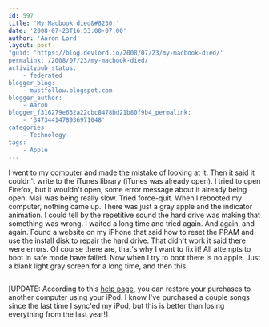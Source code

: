 ```yaml
---
id: 597
title: 'My Macbook died&#8230;'
date: '2008-07-23T16:53:00-07:00'
author: 'Aaron Lord'
layout: post
"guid: 'https://blog.devlord.io/2008/07/23/my-macbook-died/'
permalink: /2008/07/23/my-macbook-died/
activitypub_status:
    - federated
blogger_blog:
    - mustfollow.blogspot.com
blogger_author:
    - Aaron
blogger_f316279e632a22cbc8478bd21b80f9b4_permalink:
    - '3473441478936971048'
categories:
    - Technology
tags:
    - Apple
---
```


I went to my computer and made the mistake of looking at it. Then it said it couldn't write to the iTunes library (iTunes was already open). I tried to open Firefox, but it wouldn't open, some error message about it already being open. Mail was being really slow. Tried force-quit. When I rebooted my computer, nothing came up. There was just a gray apple and the indicator animation. I could tell by the repetitive sound the hard drive was making that something was wrong. I waited a long time and tried again. And again, and again. Found a website on my iPhone that said how to reset the PRAM and use the install disk to repair the hard drive. That didn't work it said there were errors. Of course there are, that's why I want to fix it! All attempts to boot in safe mode have failed. Now when I try to boot there is no apple. Just a blank light gray screen for a long time, and then this.
<p class="mobile-photo"><a href="http://bp2.blogger.com/_OZWxOfjIgdA/SIdiKgm_SQI/AAAAAAAAADw/s8NGL0X8fHM/s1600-h/photo-742819.jpg"><img src="http://bp2.blogger.com/_OZWxOfjIgdA/SIdiKgm_SQI/AAAAAAAAADw/s8NGL0X8fHM/s320/photo-742819.jpg" alt="" border="0" /></a></p>
[UPDATE: According to this <a href="http://support.apple.com/kb/HT1848?viewlocale=en_US">help page</a>, you can restore your purchases to another computer using your iPod. I know I've purchased a couple songs since the last time I sync'ed my iPod, but this is better than losing everything from the last year!]
<div class="blogger-post-footer"><img src="" alt="" width="1" height="1" /></div>